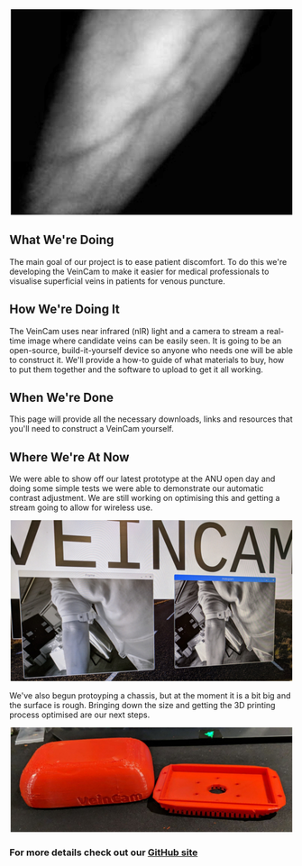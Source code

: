 <div style="text-align:center"><img src ="images/progress-images/test-stream-result-3-crop.png" /></div>

## What We're Doing
The main goal of our project is to ease patient discomfort. To do this we're developing the VeinCam to make it easier for medical professionals to visualise superficial veins in patients for venous puncture.

## How We're Doing It
The VeinCam uses near infrared (nIR) light and a camera to stream a real-time image where candidate veins can be easily seen. It is going to be an open-source, build-it-yourself device so anyone who needs one will be able to construct it. We'll provide a how-to guide of what materials to buy, how to put them together and the software to upload to get it all working.

## When We're Done
This page will provide all the necessary downloads, links and resources that you'll need to construct a VeinCam yourself.

## Where We're At Now
We were able to show off our latest prototype at the ANU open day and doing some simple tests we were able to demonstrate our automatic contrast adjustment. We are still working on optimising this and getting a stream going to allow for wireless use.

<div style="text-align:center"><img src ="images/progress-images/open-day-test-crop.jpg" /></div>

We've also begun protoyping a chassis, but at the moment it is a bit big and the surface is rough. Bringing down the size and getting the 3D printing process optimised are our next steps.

<div style="text-align:center"><img src ="images/prototype/prototype-1-crop.jpg" /></div>


### For more details check out our [GitHub site](https://github.com/chrisbodger/VeinCam)
